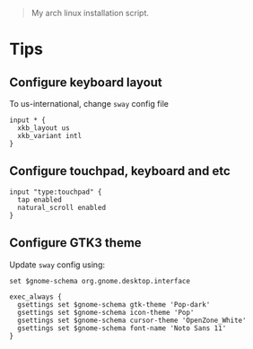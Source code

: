 > My arch linux installation script.

# Tips

## Configure keyboard layout

To us-international, change `sway` config file

```
input * {
  xkb_layout us
  xkb_variant intl
}
```

## Configure touchpad, keyboard and etc

```
input "type:touchpad" {
  tap enabled
  natural_scroll enabled
}
```

## Configure GTK3 theme

Update `sway` config using:

```
set $gnome-schema org.gnome.desktop.interface

exec_always {
  gsettings set $gnome-schema gtk-theme 'Pop-dark'
  gsettings set $gnome-schema icon-theme 'Pop'
  gsettings set $gnome-schema cursor-theme 'OpenZone_White'
  gsettings set $gnome-schema font-name 'Noto Sans 11'
}
```
